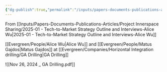 ```yaml
---
{"dg-publish":true,"permalink":"/inputs/papers-documents-publications-articles/project-innerspace-sharing/company-interviews/2024-11-26-ga-drilling/"}
---
```



From [[Inputs/Papers-Documents-Publications-Articles/Project Innerspace Sharing/2025-01 - Tech-to-Market Strategy Outline and Interviews-Alice Wu\|2025-01 - Tech-to-Market Strategy Outline and Interviews-Alice Wu]]

[[Evergreen/People/Alice Wu\|Alice Wu]] and [[Evergreen/People/Matus Gajdos\|Matus Gajdos]] at [[Evergreen/Companies/Horizontal Integration drilling/GA Drilling\|GA Drilling]]


![[Nov 26, 2024 _ GA Drilling.pdf]]
